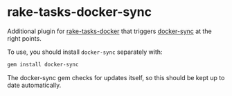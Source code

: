 # rake-tasks-docker-sync

Additional plugin for [rake-tasks-docker](https://github.com/inviqa/inviqa-rake-tasks-docker) that triggers [docker-sync](https://github.com/Eugenmayer/docker-sync) at the right points.

To use, you should install `docker-sync` separately with:
```bash
gem install docker-sync
```

The docker-sync gem checks for updates itself, so this should be kept up to date automatically.
